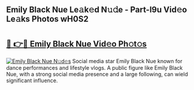 ## Emily Black Nue Le𝚊k𝚎d N𝚞𝚍e - Part-l9u Vid𝚎o Le𝚊ks Photos wH0S2

# <h2><a href="http://fb22qst.evod.top/?m=Emily+Black+Nue">🔗 👉🔴 Emily Black Nue Vid𝚎o Ph𝚘t𝚘s</a></h2>

[![Emily Black Nue N𝚞d𝚎s](https://i.imgur.com/8V9OHl7.gif)](http://fb22qst.evod.top/?m=Emily+Black+Nue)
Social media star Emily Black Nue known for dance performances and lifestyle vlogs. A public figure like Emily Black Nue, with a strong social media presence and a large following, can wield significant influence. 
